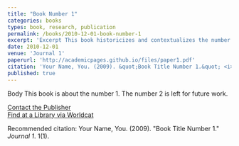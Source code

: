 ```yaml
---
title: "Book Number 1"
categories: books
types: book, research, publication
permalink: /books/2010-12-01-book-number-1
excerpt: 'Excerpt This book historicizes and contextualizes the number 1. The number 2 is left for future work.'
date: 2010-12-01
venue: 'Journal 1'
paperurl: 'http://academicpages.github.io/files/paper1.pdf'
citation: 'Your Name, You. (2009). &quot;Book Title Number 1.&quot; <i>Journal 1</i>. 1(1).'
published: true
---
```

Body This book is about the number 1. The number 2 is left for future work.

[Contact the Publisher](http://academicpages.github.io/files/paper1.pdf)  
[Find at a Library via Worldcat]()

Recommended citation: Your Name, You. (2009). "Book Title Number 1." <i>Journal 1</i>. 1(1).